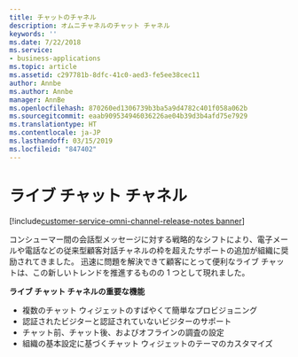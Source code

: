 ```yaml
---
title: チャットのチャネル
description: オムニチャネルのチャット チャネル
keywords: ''
ms.date: 7/22/2018
ms.service:
- business-applications
ms.topic: article
ms.assetid: c297781b-8dfc-41c0-aed3-fe5ee38cec11
author: Annbe
ms.author: Annbe
manager: AnnBe
ms.openlocfilehash: 870260ed1306739b3ba5a9d4782c401f058a062b
ms.sourcegitcommit: eaab909534946036226ae04b39d3b4afd75e7929
ms.translationtype: HT
ms.contentlocale: ja-JP
ms.lasthandoff: 03/15/2019
ms.locfileid: "847402"
---
```

#  <a name="live-chat-channel"></a>ライブ チャット チャネル 

[!include[customer-service-omni-channel-release-notes banner](../../includes/customer-service-omni-channel-release-notes.md)]



コンシューマー間の会話型メッセージに対する戦略的なシフトにより、電子メールや電話などの従来型顧客対話チャネルの枠を超えたサポートの追加が組織に奨励されてきました。 迅速に問題を解決できて顧客にとって便利なライブ チャットは、この新しいトレンドを推進するものの 1 つとして現れました。

**ライブ チャット チャネルの重要な機能**

-   複数のチャット ウィジェットのすばやくて簡単なプロビジョニング
-   認証されたビジターと認証されていないビジターのサポート
-   チャット前、チャット後、およびオフラインの調査の設定
-   組織の基本設定に基づくチャット ウィジェットのテーマのカスタマイズ



